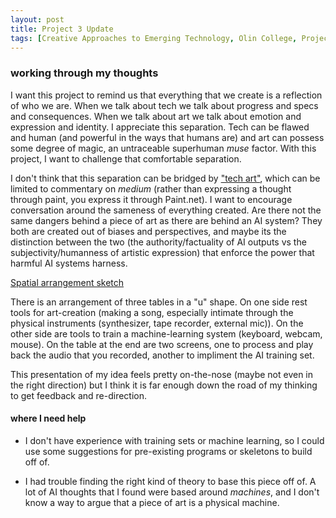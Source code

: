 ```yaml
---
layout: post
title: Project 3 Update
tags: [Creative Approaches to Emerging Technology, Olin College, Project 3]
---
```


### working through my thoughts

I want this project to remind us that everything that we create is a reflection of who we are. When we talk about tech we talk about progress and specs and consequences. When we talk about art we talk about emotion and expression and identity. I appreciate this separation. Tech can be flawed and human (and powerful in the ways that humans are) and art can possess some degree of magic, an untraceable superhuman *muse* factor. With this project, I want to challenge that comfortable separation.

I don't think that this separation can be bridged by ["tech art"](http://contemporary-home-computing.org/art-and-tech/not/), which can be limited to commentary on *medium* (rather than expressing a thought through paint, you express it through Paint.net). I want to encourage conversation around the sameness of everything created. Are there not the same dangers behind a piece of art as there are behind an AI system? They both are created out of biases and perspectives, and maybe its the distinction between the two (the authority/factuality of AI outputs vs the subjectivity/humanness of artistic expression) that enforce the power that harmful AI systems harness.

[Spatial arrangement sketch](https://github.com/DaveFreem/DaveFreem.github.io/blob/master/img/final%20project%20sketch.jpg)

There is an arrangement of three tables in a "u" shape. On one side rest tools for art-creation (making a song, especially intimate through the physical instruments (synthesizer, tape recorder, external mic)). On the other side are tools to train a machine-learning system (keyboard, webcam, mouse). On the table at the end are two screens, one to process and play back the audio that you recorded, another to impliment the AI training set. 

This presentation of my idea feels pretty on-the-nose (maybe not even in the right direction) but I think it is far enough down the road of my thinking to get feedback and re-direction. 

#### where I need help

 - I don't have experience with training sets or machine learning, so I could use some suggestions for pre-existing programs or skeletons to build off of.
 
 - I had trouble finding the right kind of theory to base this piece off of. A lot of AI thoughts that I found were based around *machines*, and I don't know a way to argue that a piece of art is a physical machine. 
